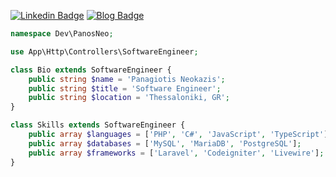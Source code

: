 
<!--
**panosNeo/panosNeo** is a ✨ _special_ ✨ repository because its `README.md` (this file) appears on your GitHub profile.

Here are some ideas to get you started:

- 🔭 I’m currently working on ...
- 🌱 I’m currently learning ...
- 👯 I’m looking to collaborate on ...
- 🤔 I’m looking for help with ...
- 💬 Ask me about ...
- 📫 How to reach me: ...
- 😄 Pronouns: ...
- ⚡ Fun fact: ...
-->

[![Linkedin Badge](https://img.shields.io/badge/-LinkedIn-0e76a8?style=for-the-badge&logo=Linkedin&logoColor=white)](https://www.linkedin.com/in/panagiotis-neokazis-8212bb154/)
[![Blog Badge](https://img.shields.io/badge/Blog-3b5998?style=for-the-badge&logo=google-chrome&logoColor=white)](#)

```php
namespace Dev\PanosNeo;

use App\Http\Controllers\SoftwareEngineer;

class Bio extends SoftwareEngineer {
    public string $name = 'Panagiotis Neokazis';
    public string $title = 'Software Engineer';
    public string $location = 'Thessaloniki, GR';
}

class Skills extends SoftwareEngineer {
    public array $languages = ['PHP', 'C#', 'JavaScript', 'TypeScript'];
    public array $databases = ['MySQL', 'MariaDB', 'PostgreSQL'];
    public array $frameworks = ['Laravel', 'Codeigniter', 'Livewire'];
}
```

